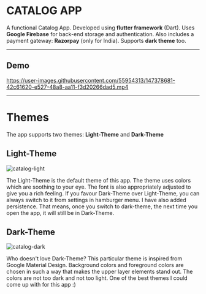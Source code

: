 # CATALOG APP

A functional Catalog App. Developed using **flutter framework** (Dart). Uses **Google Firebase** for back-end storage and authentication. Also includes a payment gateway: **Razorpay** (only for India). Supports **dark theme** too.

--- 

## Demo

https://user-images.githubusercontent.com/55954313/147378681-42c61620-e527-48a8-aa11-f3d20266dad5.mp4

---

# Themes
The app supports two themes: **Light-Theme** and **Dark-Theme**

## Light-Theme

![catalog-light](https://user-images.githubusercontent.com/55954313/147365683-5487eecf-f7d5-4848-b37a-afad14eddff3.jpg)

The Light-Theme is the default theme of this app. The theme uses colors which are soothing to your eye. The font is also appropriately adjusted to give you a rich feeling. If you favour Dark-Theme over Light-Theme, you can always switch to it from settings in hamburger menu. I have also added persistence. That means, once you switch to dark-theme, the next time you open the app, it will still be in Dark-Theme. 

## Dark-Theme

![catalog-dark](https://user-images.githubusercontent.com/55954313/147365695-dfb2e738-8f53-4697-a8a9-b6b4825116d5.jpeg)

Who doesn't love Dark-Theme? This particular theme is inspired from Google Material Design. Background colors and foreground colors are chosen in such a way that makes the upper layer elements stand out. The colors are not too dark and not too light. One of the best themes I could come up with for this app :)



